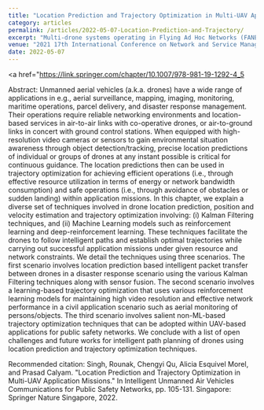 ```yaml
---
title: "Location Prediction and Trajectory Optimization in Multi-UAV Application Missions"
category: articles
permalink: /articles/2022-05-07-Location-Prediction-and-Trajectory/
excerpt: "Multi-drone systems operating in Flying Ad Hoc Networks (FANETS) are inherently insecure and require efficient security schemes to defend against cyber-attacks such as e.g., Man-in-the-middle, Replay and Denial of Service attacks."
venue: "2021 17th International Conference on Network and Service Management (CNSM)"
date: 2022-05-07
---
```


<a href="https://link.springer.com/chapter/10.1007/978-981-19-1292-4_5</a>

Abstract: Unmanned aerial vehicles (a.k.a. drones) have a wide range of applications in e.g., aerial surveillance, mapping, imaging, monitoring, maritime operations, parcel delivery, and disaster response management. Their operations require reliable networking environments and location-based services in air-to-air links with co-operative drones, or air-to-ground links in concert with ground control stations. When equipped with high-resolution video cameras or sensors to gain environmental situation awareness through object detection/tracking, precise location predictions of individual or groups of drones at any instant possible is critical for continuous guidance. The location predictions then can be used in trajectory optimization for achieving efficient operations (i.e., through effective resource utilization in terms of energy or network bandwidth consumption) and safe operations (i.e., through avoidance of obstacles or sudden landing) within application missions. In this chapter, we explain a diverse set of techniques involved in drone location prediction, position and velocity estimation and trajectory optimization involving: (i) Kalman Filtering techniques, and (ii) Machine Learning models such as reinforcement learning and deep-reinforcement learning. These techniques facilitate the drones to follow intelligent paths and establish optimal trajectories while carrying out successful application missions under given resource and network constraints. We detail the techniques using three scenarios. The first scenario involves location prediction based intelligent packet transfer between drones in a disaster response scenario using the various Kalman Filtering techniques along with sensor fusion. The second scenario involves a learning-based trajectory optimization that uses various reinforcement learning models for maintaining high video resolution and effective network performance in a civil application scenario such as aerial monitoring of persons/objects. The third scenario involves salient non-ML-based trajectory optimization techniques that can be adopted within UAV-based applications for public safety networks. We conclude with a list of open challenges and future works for intelligent path planning of drones using location prediction and trajectory optimization techniques.

Recommended citation: Singh, Rounak, Chengyi Qu, Alicia Esquivel Morel, and Prasad Calyam. "Location Prediction and Trajectory Optimization in Multi-UAV Application Missions." In Intelligent Unmanned Air Vehicles Communications for Public Safety Networks, pp. 105-131. Singapore: Springer Nature Singapore, 2022.

